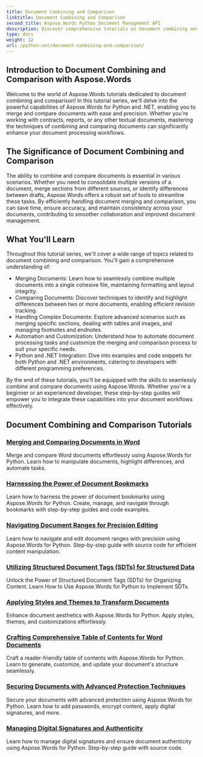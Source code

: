 ```yaml
---
title: Document Combining and Comparison
linktitle: Document Combining and Comparison
second_title: Aspose.Words Python Document Management API
description: Discover comprehensive tutorials on document combining and comparison using Aspose.Words for Python and .NET. Learn how to merge and compare documents seamlessly, enhancing your document processing workflows.
type: docs
weight: 12
url: /python-net/document-combining-and-comparison/
---
```

## Introduction to Document Combining and Comparison with Aspose.Words

Welcome to the world of Aspose.Words tutorials dedicated to document combining and comparison! In this tutorial series, we'll delve into the powerful capabilities of Aspose.Words for Python and .NET, enabling you to merge and compare documents with ease and precision. Whether you're working with contracts, reports, or any other textual documents, mastering the techniques of combining and comparing documents can significantly enhance your document processing workflows.

## The Significance of Document Combining and Comparison

The ability to combine and compare documents is essential in various scenarios. Whether you need to consolidate multiple versions of a document, merge sections from different sources, or identify differences between drafts, Aspose.Words offers a robust set of tools to streamline these tasks. By efficiently handling document merging and comparison, you can save time, ensure accuracy, and maintain consistency across your documents, contributing to smoother collaboration and improved document management.

## What You'll Learn

Throughout this tutorial series, we'll cover a wide range of topics related to document combining and comparison. You'll gain a comprehensive understanding of:

- Merging Documents: Learn how to seamlessly combine multiple documents into a single cohesive file, maintaining formatting and layout integrity.
- Comparing Documents: Discover techniques to identify and highlight differences between two or more documents, enabling efficient revision tracking.
- Handling Complex Documents: Explore advanced scenarios such as merging specific sections, dealing with tables and images, and managing footnotes and endnotes.
- Automation and Customization: Understand how to automate document processing tasks and customize the merging and comparison process to suit your specific needs.
- Python and .NET Integration: Dive into examples and code snippets for both Python and .NET environments, catering to developers with different programming preferences.

By the end of these tutorials, you'll be equipped with the skills to seamlessly combine and compare documents using Aspose.Words. Whether you're a beginner or an experienced developer, these step-by-step guides will empower you to integrate these capabilities into your document workflows effectively.

## Document Combining and Comparison Tutorials
### [Merging and Comparing Documents in Word](./merge-compare-documents/)
Merge and compare Word documents effortlessly using Aspose.Words for Python. Learn how to manipulate documents, highlight differences, and automate tasks.
### [Harnessing the Power of Document Bookmarks](./document-bookmarks/)
Learn how to harness the power of document bookmarks using Aspose.Words for Python. Create, manage, and navigate through bookmarks with step-by-step guides and code examples.
### [Navigating Document Ranges for Precision Editing](./document-ranges/)
Learn how to navigate and edit document ranges with precision using Aspose.Words for Python. Step-by-step guide with source code for efficient content manipulation.
### [Utilizing Structured Document Tags (SDTs) for Structured Data](./document-sdts/)
Unlock the Power of Structured Document Tags (SDTs) for Organizing Content. Learn How to Use Aspose.Words for Python to Implement SDTs.
### [Applying Styles and Themes to Transform Documents](./apply-styles-themes-documents/)
Enhance document aesthetics with Aspose.Words for Python. Apply styles, themes, and customizations effortlessly.
### [Crafting Comprehensive Table of Contents for Word Documents](./generate-table-contents/)
Craft a reader-friendly table of contents with Aspose.Words for Python. Learn to generate, customize, and update your document's structure seamlessly.
### [Securing Documents with Advanced Protection Techniques](./secure-documents-protection/)
Secure your documents with advanced protection using Aspose.Words for Python. Learn how to add passwords, encrypt content, apply digital signatures, and more.
### [Managing Digital Signatures and Authenticity](./manage-digital-signatures/)
Learn how to manage digital signatures and ensure document authenticity using Aspose.Words for Python. Step-by-step guide with source code.